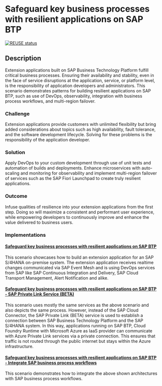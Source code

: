# Safeguard key business processes with resilient applications on SAP BTP

[![REUSE status](https://api.reuse.software/badge/github.com/SAP-samples/btp-build-resilient-apps)](https://api.reuse.software/info/github.com/SAP-samples/btp-build-resilient-apps)

## Description

Extension applications built on SAP Business Technology Platform fulfill critical business processes. Ensuring their availability and stability, even in the face of service disruptions at the application, service, or platform level, is the responsibility of application developers and administrators.
This scenario demonstrates patterns for building resilient applications on SAP BTP, such as use of DevOps, observability, integration with business process workflows, and multi-region failover.

### Challenge
Extension applications provide customers with unlimited flexibility but bring added considerations about topics such as high availability, fault tolerance, and the software development lifecycle. Solving for these problems is the responsibility of the application developer.

### Solution
Apply DevOps to your custom development through use of unit tests and automation of builds and deployments. Enhance microservices with auto-scaling and monitoring for observability and implement multi-region failover of services such as the SAP Fiori Launchpad to create truly resilient applications.

### Outcome
Infuse qualities of resilience into your extension applications from the first step. Doing so will maximize a consistent and performant user experience, while empowering developers to continuously improve and enhance the value delivered to business users.

### Implementations

#### [Safeguard key business processes with resilient applications on SAP BTP](https://github.com/SAP-samples/btp-build-resilient-apps/tree/extension)

This scenario showcases how to build an extension application for an SAP S/4HANA on-premise system. The extension application receives realtime changes communicated via SAP Event Mesh and is using DevOps services from SAP like SAP Continuous Integration and Delivery, SAP Cloud Transport Management, Alert Notification and alike.

#### [Safeguard key business processes with resilient applications on SAP BTP - SAP Private Link Service (BETA)](https://github.com/SAP-samples/btp-build-resilient-apps/tree/extension-privatelink)

This scenario uses mostly the same services as the above scenario and also depicts the same process. However, instead of the SAP Cloud Connector, the SAP Private Link (BETA) service is used to establish a connection between SAP Business Technology Platform and the SAP S/4HANA system.  In this way, applications running on SAP BTP, Cloud Foundry Runtime with Microsoft Azure as IaaS provider can communicate with Azure Private Link services via a private connection. This ensures that traffic is not routed through the public internet but stays within the Azure infrastructure.

#### [Safeguard key business processes with resilient applications on SAP BTP - Integrate SAP business process workflows](https://github.com/SAP-samples/btp-build-resilient-apps/tree/extension-workflow)

This scenario demonstrates how to integrate the above shown architectures with SAP business process workflows.
